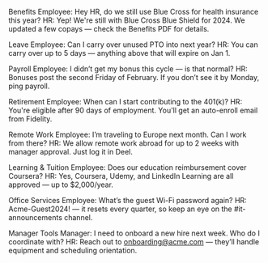  Benefits
Employee: Hey HR, do we still use Blue Cross for health insurance this year?
HR: Yep! We're still with Blue Cross Blue Shield for 2024. We updated a few copays — check the Benefits PDF for details.

 Leave
Employee: Can I carry over unused PTO into next year?
HR: You can carry over up to 5 days — anything above that will expire on Jan 1.

 Payroll
Employee: I didn’t get my bonus this cycle — is that normal?
HR: Bonuses post the second Friday of February. If you don’t see it by Monday, ping payroll.

 Retirement
Employee: When can I start contributing to the 401(k)?
HR: You're eligible after 90 days of employment. You'll get an auto-enroll email from Fidelity.

 Remote Work
Employee: I’m traveling to Europe next month. Can I work from there?
HR: We allow remote work abroad for up to 2 weeks with manager approval. Just log it in Deel.

 Learning & Tuition
Employee: Does our education reimbursement cover Coursera?
HR: Yes, Coursera, Udemy, and LinkedIn Learning are all approved — up to $2,000/year.

 Office Services
Employee: What’s the guest Wi-Fi password again?
HR: Acme-Guest2024! — it resets every quarter, so keep an eye on the #it-announcements channel.

 Manager Tools
Manager: I need to onboard a new hire next week. Who do I coordinate with?
HR: Reach out to onboarding@acme.com — they’ll handle equipment and scheduling orientation.